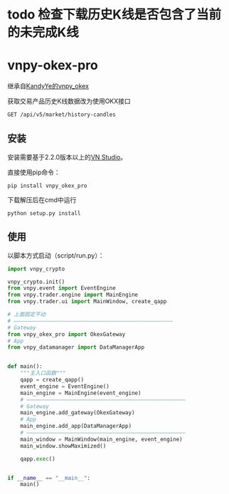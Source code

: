# todo 检查下载历史K线是否包含了当前的未完成K线


# vnpy-okex-pro

继承自[KandyYe的vnpy_okex](https://github.com/KandyYe/vnpy_okex)

获取交易产品历史K线数据改为使用OKX接口
```html
GET /api/v5/market/history-candles
```

## 安装

安装需要基于2.2.0版本以上的[VN Studio](https://www.vnpy.com)。

直接使用pip命令：

```
pip install vnpy_okex_pro
```

下载解压后在cmd中运行

```
python setup.py install
```

## 使用

以脚本方式启动（script/run.py）：

```python
import vnpy_crypto

vnpy_crypto.init()
from vnpy.event import EventEngine
from vnpy.trader.engine import MainEngine
from vnpy.trader.ui import MainWindow, create_qapp

# 上面固定不动
# ——————————————————————————————————————————————————
# Gateway
from vnpy_okex_pro import OkexGateway
# App
from vnpy_datamanager import DataManagerApp


def main():
    """主入口函数"""
    qapp = create_qapp()
    event_engine = EventEngine()
    main_engine = MainEngine(event_engine)
    # ——————————————————————————————————————————————————
    # Gateway
    main_engine.add_gateway(OkexGateway)
    # App
    main_engine.add_app(DataManagerApp)
    # ——————————————————————————————————————————————————
    main_window = MainWindow(main_engine, event_engine)
    main_window.showMaximized()

    qapp.exec()


if __name__ == "__main__":
    main()
```
